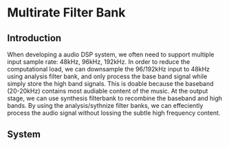# Multirate Filter Bank

## Introduction
When developing a audio DSP system, we often need to support multiple input sample rate: 48kHz, 96kHz, 192kHz.
In order to reduce the computational load, we can downsample the 96/192kHz input to 48kHz using analysis filter bank, and only process the base band signal while simply store the high band signals. This is doable because the baseband (20-20kHz) contains most audiable content of the music. At the output stage, we can use synthesis filterbank to recombine the baseband and high bands. By using the analysis/sythnize filter banks, we can effeciently process the audio signal without lossing the subtle high frequency content.

## System

